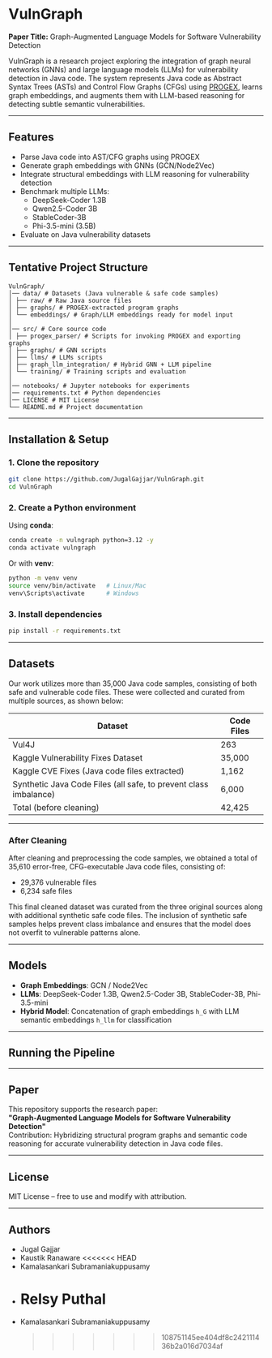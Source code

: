 # VulnGraph

**Paper Title:** Graph-Augmented Language Models for Software Vulnerability Detection

VulnGraph is a research project exploring the integration of graph neural networks (GNNs) and large language models (LLMs) for vulnerability detection in Java code. The system represents Java code as Abstract Syntax Trees (ASTs) and Control Flow Graphs (CFGs) using [PROGEX](https://github.com/ghaffarian/progex), learns graph embeddings, and augments them with LLM-based reasoning for detecting subtle semantic vulnerabilities.

---

## Features

- Parse Java code into AST/CFG graphs using PROGEX
- Generate graph embeddings with GNNs (GCN/Node2Vec)
- Integrate structural embeddings with LLM reasoning for vulnerability detection
- Benchmark multiple LLMs:
  - DeepSeek-Coder 1.3B
  - Qwen2.5-Coder 3B
  - StableCoder-3B
  - Phi-3.5-mini (3.5B)
- Evaluate on Java vulnerability datasets

---

## Tentative Project Structure

```
VulnGraph/
│── data/ # Datasets (Java vulnerable & safe code samples)
│ ├── raw/ # Raw Java source files
│ ├── graphs/ # PROGEX-extracted program graphs
│ └── embeddings/ # Graph/LLM embeddings ready for model input
│
│── src/ # Core source code
│ ├── progex_parser/ # Scripts for invoking PROGEX and exporting graphs
│ ├── graphs/ # GNN scripts
│ ├── llms/ # LLMs scripts
│ ├── graph_llm_integration/ # Hybrid GNN + LLM pipeline
│ └── training/ # Training scripts and evaluation
│
│── notebooks/ # Jupyter notebooks for experiments
│── requirements.txt # Python dependencies
│── LICENSE # MIT License
└── README.md # Project documentation
```

---

## Installation & Setup

### 1. Clone the repository

```bash
git clone https://github.com/JugalGajjar/VulnGraph.git
cd VulnGraph
```

### 2. Create a Python environment

Using **conda**:

```bash
conda create -n vulngraph python=3.12 -y
conda activate vulngraph
```

Or with **venv**:

```bash
python -m venv venv
source venv/bin/activate   # Linux/Mac
venv\Scripts\activate      # Windows
```

### 3. Install dependencies

```bash
pip install -r requirements.txt
```

---

## Datasets

Our work utilizes more than 35,000 Java code samples, consisting of both safe and vulnerable code files. These were collected and curated from multiple sources, as shown below:

| Dataset                                                          | Code Files |
| ---------------------------------------------------------------- | ---------- |
| Vul4J                                                            | 263        |
| Kaggle Vulnerability Fixes Dataset                               | 35,000     |
| Kaggle CVE Fixes (Java code files extracted)                     | 1,162      |
| Synthetic Java Code Files (all safe, to prevent class imbalance) | 6,000      |
| Total (before cleaning)                                          | 42,425     |

---

### After Cleaning

After cleaning and preprocessing the code samples, we obtained a total of 35,610 error-free, CFG-executable Java code files, consisting of:

- 29,376 vulnerable files
- 6,234 safe files

This final cleaned dataset was curated from the three original sources along with additional synthetic safe code files. The inclusion of synthetic safe samples helps prevent class imbalance and ensures that the model does not overfit to vulnerable patterns alone.

---

## Models

- **Graph Embeddings**: GCN / Node2Vec
- **LLMs**: DeepSeek-Coder 1.3B, Qwen2.5-Coder 3B, StableCoder-3B, Phi-3.5-mini
- **Hybrid Model**: Concatenation of graph embeddings `h_G` with LLM semantic embeddings `h_llm` for classification

---

## Running the Pipeline

---

## Paper

This repository supports the research paper:  
**"Graph-Augmented Language Models for Software Vulnerability Detection"**  
Contribution: Hybridizing structural program graphs and semantic code reasoning for accurate vulnerability detection in Java code files.

---

## License

MIT License – free to use and modify with attribution.

---

## Authors

- Jugal Gajjar
- Kaustik Ranaware
  <<<<<<< HEAD
- Kamalasankari Subramaniakuppusamy
- # Relsy Puthal
- Kamalasankari Subramaniakuppusamy
  > > > > > > > 108751145ee404df8c242111436b2a016d7034af

